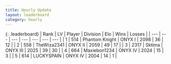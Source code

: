 ```yaml
---
title: Hourly Update
layout: leaderboard
category: hourly
---
```


{: .leaderboard}
| Rank | LV | Player | Division | Elo | Wins | Losses |
| --- | --- | --- | --- | --- | --- | --- |
| <span data-change="0">1</span> | 514 | <span title="ID: 742939">Phantom Knight</span> | ONYX I | <span data-change="4">2098</span> | <span data-change="1">36</span> | <span data-change="0">12</span> |
| <span data-change="0">2</span> | 558 | <span title="ID: 178216">TheWiza2341</span> | ONYX II | <span data-change="0">2059</span> | <span data-change="0">49</span> | <span data-change="0">17</span> |
| <span data-change="0">3</span> | 2317 | <span title="ID: 353063">Sktima</span> | ONYX III | <span data-change="0">2025</span> | <span data-change="0">39</span> | <span data-change="0">30</span> |
| <span data-change="0">4</span> | 664 | <span title="ID: 410122">Maxiebon1234</span> | ONYX IV | <span data-change="0">2024</span> | <span data-change="0">15</span> | <span data-change="0">3</span> |
| <span data-change="0">5</span> | 614 | <span title="ID: 623829">LUCKYSPAIN</span> | ONYX IV | <span data-change="0">2004</span> | <span data-change="0">14</span> | <span data-change="0">1</span> |